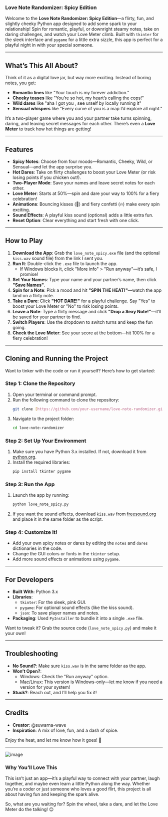 ### **Love Note Randomizer: Spicy Edition**  

Welcome to the **Love Note Randomizer: Spicy Edition**—a flirty, fun, and slightly cheeky Python app designed to add some spark to your relationship! Spin for romantic, playful, or downright steamy notes, take on daring challenges, and watch your Love Meter climb. Built with `tkinter` for the sleek interface and `pygame` for a little extra sizzle, this app is perfect for a playful night in with your special someone.  

---

## **What’s This All About?**  

Think of it as a digital love jar, but way more exciting. Instead of boring notes, you get:  
- **Romantic lines** like "Your touch is my forever addiction."  
- **Cheeky teases** like "You’re so hot, my heart’s calling the cops!"  
- **Wild dares** like "aha ! got you , see urself by locally running it"  
- **Sensual whispers** like "Every curve of you is a map I’d explore all night."  

It’s a two-player game where you and your partner take turns spinning, daring, and leaving secret messages for each other. There’s even a **Love Meter** to track how hot things are getting!  

---

## **Features**  

- **Spicy Notes**: Choose from four moods—Romantic, Cheeky, Wild, or Sensual—and let the app surprise you.  
- **Hot Dares**: Take on flirty challenges to boost your Love Meter (or risk losing points if you chicken out!).  
- **Two-Player Mode**: Save your names and leave secret notes for each other.  
- **Love Meter**: Starts at 50%—spin and dare your way to 100% for a fiery celebration!  
- **Animations**: Bouncing kisses (💋) and fiery confetti (🔥) make every spin exciting.  
- **Sound Effects**: A playful kiss sound (optional) adds a little extra fun.  
- **Reset Option**: Clear everything and start fresh with one click.  

---

## **How to Play**  

1. **Download the App**: Grab the `love_note_spicy.exe` file (and the optional `kiss.wav` sound file) from the link I sent you.  
2. **Run It**: Double-click the `.exe` file to launch the app.  
   - If Windows blocks it, click "More info" > "Run anyway"—it’s safe, I promise!  
3. **Set Your Names**: Type your name and your partner’s name, then click **"Save Names"**.  
4. **Spin for a Note**: Pick a mood and hit **"SPIN THE HEAT!"**—watch the app land on a flirty note.  
5. **Take a Dare**: Click **"HOT DARE!"** for a playful challenge. Say "Yes" to boost your Love Meter or "No" to risk losing points.  
6. **Leave a Note**: Type a flirty message and click **"Drop a Sexy Note!"**—it’ll be saved for your partner to find.  
7. **Switch Players**: Use the dropdown to switch turns and keep the fun going.  
8. **Check the Love Meter**: See your score at the bottom—hit 100% for a fiery celebration!  

---

## **Cloning and Running the Project**  

Want to tinker with the code or run it yourself? Here’s how to get started:  

### **Step 1: Clone the Repository**  
1. Open your terminal or command prompt.  
2. Run the following command to clone the repository:  
   ```bash  
   git clone [https://github.com/your-username/love-note-randomizer.git](https://github.com/suwarna-wave/love-note-generator.git)  
   ```  
3. Navigate to the project folder:  
   ```bash  
   cd love-note-randomizer  
   ```  

### **Step 2: Set Up Your Environment**  
1. Make sure you have Python 3.x installed. If not, download it from [python.org](https://www.python.org/).  
2. Install the required libraries:  
   ```bash  
   pip install tkinter pygame  
   ```  

### **Step 3: Run the App**  
1. Launch the app by running:  
   ```bash  
   python love_note_spicy.py  
   ```  
2. If you want the sound effects, download `kiss.wav` from [freesound.org](https://freesound.org) and place it in the same folder as the script.  

### **Step 4: Customize It!**  
- Add your own spicy notes or dares by editing the `notes` and `dares` dictionaries in the code.  
- Change the GUI colors or fonts in the `tkinter` setup.  
- Add more sound effects or animations using `pygame`.  

---

## **For Developers**  

- **Built With**: Python 3.x  
- **Libraries**:  
  - `tkinter`: For the sleek, pink GUI.  
  - `pygame`: For optional sound effects (like the kiss sound).  
  - `json`: To save player names and notes.  
- **Packaging**: Used `PyInstaller` to bundle it into a single `.exe` file.  

Want to tweak it? Grab the source code (`love_note_spicy.py`) and make it your own!  

---

## **Troubleshooting**  

- **No Sound?**: Make sure `kiss.wav` is in the same folder as the app.  
- **Won’t Open?**:  
  - Windows: Check the "Run anyway" option.  
  - Mac/Linux: This version is Windows-only—let me know if you need a version for your system!  
- **Stuck?**: Reach out, and I’ll help you fix it!  

---

## **Credits**  

- **Creator**: @suwarna-wave  
- **Inspiration**: A mix of love, fun, and a dash of spice.  

Enjoy the heat, and let me know how it goes! 💋  

---
![image](https://github.com/user-attachments/assets/5b4348fd-c8f5-446d-8683-b3d83270668d)

### **Why You’ll Love This**  
This isn’t just an app—it’s a playful way to connect with your partner, laugh together, and maybe even learn a little Python along the way. Whether you’re a coder or just someone who loves a good flirt, this project is all about having fun and keeping the spark alive.  

So, what are you waiting for? Spin the wheel, take a dare, and let the Love Meter do the talking! 😉
